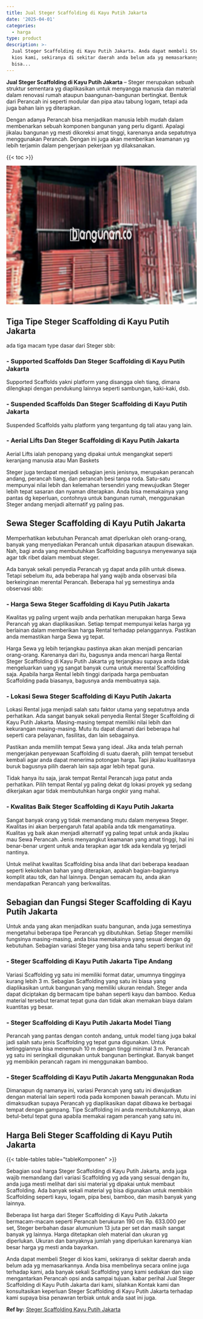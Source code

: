 ```yaml
---
title: Jual Steger Scaffolding di Kayu Putih Jakarta
date: '2025-04-01'
categories:
  - harga
type: product
description: >-
  Jual Steger Scaffolding di Kayu Putih Jakarta. Anda dapat membeli Steger di
  kios kami, sekiranya di sekitar daerah anda belum ada yg memasarkannya. Anda
  bisa...
---
```


**Jual Steger Scaffolding di Kayu Putih Jakarta** – Steger merupakan sebuah struktur sementara yg diaplikasikan untuk menyangga manusia dan material dalam renovasi rumah ataupun baangunan-bangunan bertingkat. Bentuk dari Perancah ini seperti modular dan pipa atau tabung logam, tetapi ada juga bahan lain yg diterapkan.

Dengan adanya Perancah bisa menjadikan manusia lebih mudah dalam membenarkan sebuah komponen bangunan yang perlu diganti. Apalagi jikalau bangunan yg mesti dikoreksi amat tinggi, karenanya anda sepatutnya menggunakan Perancah. Dengan ini juga akan memberikan keamanan yg lebih terjamin dalam pengerjaan pekerjaan yg dilaksanakan.

{{< toc >}}

![Jual Steger Scaffolding di Kayu Putih Jakarta](/images/sewa-scaffolding-steger-09.png)

## Tiga Tipe Steger Scaffolding di Kayu Putih Jakarta

ada tiga macam type dasar dari Steger sbb:

### \- Supported Scaffolds Dan Steger Scaffolding di Kayu Putih Jakarta

Supported Scaffolds yakni platform yang disangga oleh tiang, dimana dilengkapi dengan pendukung lainnya seperti sambungan, kaki-kaki, dsb.

### \- Suspended Scaffolds Dan Steger Scaffolding di Kayu Putih Jakarta

Suspended Scaffolds yaitu platform yang tergantung dg tali atau yang lain.

### \- Aerial Lifts Dan Steger Scaffolding di Kayu Putih Jakarta

Aerial Lifts ialah penopang yang dipakai untuk mengangkat seperti keranjang manusia atau Man Baskets

Steger juga terdapat menjadi sebagian jenis jenisnya, merupakan perancah andang, perancah tiang, dan perancah besi tanpa roda. Satu-satu mempunyai nilai lebih dan kelemahan tersendiri yang mewujudkan Steger lebih tepat sasaran dan nyaman diterapkan. Anda bisa memakainya yang pantas dg keperluan, contohnya untuk bangunan rumah, menggunakan Steger andang menjadi alternatif yg paling pas.

## Sewa Steger Scaffolding di Kayu Putih Jakarta

Memperhatikan kebutuhan Perancah amat diperlukan oleh orang-orang, banyak yang menyediakan Perancah untuk dipasarkan ataupun disewakan. Nah, bagi anda yang membutuhkan Scaffolding bagusnya menyewanya saja agar tdk ribet dalam membuat steger.

Ada banyak sekali penyedia Perancah yg dapat anda pilih untuk disewa. Tetapi sebelum itu, ada beberapa hal yang wajib anda observasi bila berkeinginan merental Perancah. Beberapa hal yg semestinya anda observasi sbb:

### \- Harga Sewa Steger Scaffolding di Kayu Putih Jakarta

Kwalitas yg paling urgent wajib anda perhatikan merupakan harga Sewa Perancah yg akan diaplikasikan. Setiap tempat mempunyai kelas harga yg berlainan dalam memberikan harga Rental terhadap pelanggannya. Pastikan anda memastikan harga Sewa yg tepat.

Harga Sewa yg lebih terjangkau pastinya akan akan menjadi pencarian orang-orang. Karenanya dari itu, bagusnya anda mencari harga Rental Steger Scaffolding di Kayu Putih Jakarta yg terjangkau supaya anda tidak mengeluarkan uang yg sangat banyak cuma untuk merental Scaffolding saja. Apabila harga Rental lebih tinggi daripada harga pembuatan Scaffolding pada biasanya, bagusnya anda membuatnya saja.

### \- Lokasi Sewa Steger Scaffolding di Kayu Putih Jakarta

Lokasi Rental juga menjadi salah satu faktor utama yang sepatutnya anda perhatikan. Ada sangat banyak sekali penyedia Rental Steger Scaffolding di Kayu Putih Jakarta. Masing-masing tempat memiliki nilai lebih dan kekurangan masing-masing. Mutu itu dapat diamati dari beberapa hal seperti cara pelayanan, fasilitas, dan lain sebagainya.

Pastikan anda memilih tempat Sewa yang ideal. Jika anda telah pernah mengerjakan penyewaan Scaffolding di suatu daerah, pilih tempat tersebut kembali agar anda dapat menerima potongan harga. Tapi jikalau kualitasnya buruk bagusnya pilih daerah lain saja agar lebih tepat guna.

Tidak hanya itu saja, jarak tempat Rental Perancah juga patut anda perhatikan. Pilih tempat Rental yg paling dekat dg lokasi proyek yg sedang dikerjakan agar tidak membutuhkan harga ongkir yang mahal.

### \- Kwalitas Baik Steger Scaffolding di Kayu Putih Jakarta

Sangat banyak orang yg tidak memandang mutu dalam menyewa Steger. Kwalitas ini akan berpengaruh fatal apabila anda tdk mengamatinya. Kualitas yg baik akan menjadi alternatif yg paling tepat untuk anda jikalau mau Sewa Perancah. Jenis menyangkut keamanan yang amat tinggi, hal ini benar-benar urgent untuk anda terapkan agar tdk ada kendala yg terjadi nantinya.

Untuk melihat kwalitas Scaffolding bisa anda lihat dari beberapa keadaan seperti kekokohan bahan yang diterapkan, apakah bagian-bagiannya komplit atau tdk, dan hal lainnya. Dengan semacam itu, anda akan mendapatkan Perancah yang berkwalitas.

## Sebagian dan Fungsi Steger Scaffolding di Kayu Putih Jakarta

Untuk anda yang akan menjadikan suatu bangunan, anda juga semestinya mengetahui beberapa tipe Perancah yg dibutuhkan. Setiap Steger memiliki fungsinya masing-masing, anda bisa memakainya yang sesuai dengan dg kebutuhan. Sebagian variasi Steger yang bisa anda tahu seperti berikut ini!

### \- Steger Scaffolding di Kayu Putih Jakarta Tipe Andang

Variasi Scaffolding yg satu ini memiliki format datar, umumnya tingginya kurang lebih 3 m. Sebagian Scaffolding yang satu ini biasa yang diaplikasikan untuk bangunan yang memiliki ukuran rendah. Steger anda dapat diciptakan dg bermacam tipe bahan seperti kayu dan bamboo. Kedua material tersebut teramat tepat guna dan tidak akan memakan biaya dalam kuantitas yg besar.

### \- Steger Scaffolding di Kayu Putih Jakarta Model Tiang

Perancah yang pantas dengan contoh andang, untuk model tiang juga bakal jadi salah satu jenis Scaffolding yg tepat guna digunakan. Untuk ketinggiannya bisa menempuh 10 m dengan tinggi minimal 3 m. Perancah yg satu ini seringkali digunakan untuk bangunan bertingkat. Banyak banget yg membikin perancah ragam ini menggunakan bamboo.

### \- Steger Scaffolding di Kayu Putih Jakarta Menggunakan Roda

Dimanapun dg namanya ini, variasi Perancah yang satu ini diwujudkan dengan material lain seperti roda pada komponen bawah perancah. Mutu ini dimaksudkan supaya Perancah yg diaplikasikan dapat dibawa ke berbagai tempat dengan gampang. Tipe Scaffolding ini anda membutuhkannya, akan betul-betul tepat guna apabila memakai ragam perancah yang satu ini.

## Harga Beli Steger Scaffolding di Kayu Putih Jakarta

{{< table-tables table="tableKomponen" >}}

Sebagian soal harga Steger Scaffolding di Kayu Putih Jakarta, anda juga wajib memandang dari variasi Scaffolding yg ada yang sesuai dengan itu, anda juga mesti melihat dari sisi material yg dipakai untuk membaut Scaffolding. Ada banyak sekali material yg bisa digunakan untuk membikin Scaffolding seperti kayu, logam, pipa besi, bamboo, dan masih banyak yang lainnya.

Beberapa list harga dari Steger Scaffolding di Kayu Putih Jakarta bermacam-macam seperti Perancah berukuran 190 cm Rp. 633.000 per set, Steger berbahan dasar alumunium 13 juta per set dan masih sangat banyak yg lainnya. Harga ditetapkan oleh material dan ukuran yg diperlukan. Ukuran dan banyaknya jumlah yang diperlukan karenanya kian besar harga yg mesti anda bayarkan.

Anda dapat membeli Steger di kios kami, sekiranya di sekitar daerah anda belum ada yg memasarkannya. Anda bisa membelinya secara online juga terhadap kami, ada banyak sekali Scaffolding yang kami sediakan dan siap mengantarkan Perancah opsi anda sampai tujuan. kabar perihal Jual Steger Scaffolding di Kayu Putih Jakarta dari kami, silahkan Kontak kami dan konsultasikan keperluan Steger Scaffolding di Kayu Putih Jakarta terhadap kami supaya bisa penawran terbiak untuk anda saat ini juga.

**Ref by:** [Steger Scaffolding Kayu Putih Jakarta](https://id.wikipedia.org/wiki/Steger)
